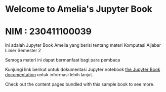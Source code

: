 # Welcome to Amelia's Jupyter Book

# NIM : 230411100039

Ini adalah Jupyter Book Amelia yang berisi tentang materi Komputasi Aljabar Linier Semester 2

Semoga materi ini dapat bermanfaat bagi para pembaca

Kunjungi link berikut untuk dokumentasi Jupyter notebook [the Jupyter Book documentation](https://jupyterbook.org) untuk informasi lebih lanjut.

Check out the content pages bundled with this sample book to see more.

```{tableofcontents}
```
